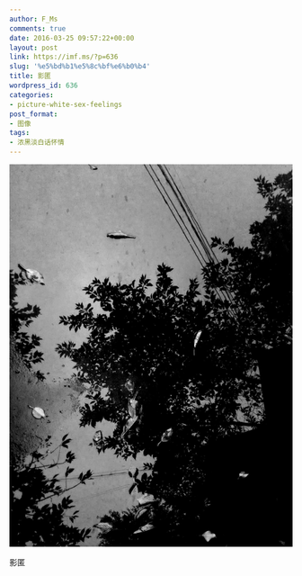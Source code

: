 ```yaml
---
author: F_Ms
comments: true
date: 2016-03-25 09:57:22+00:00
layout: post
link: https://imf.ms/?p=636
slug: '%e5%bd%b1%e5%8c%bf%e6%b0%b4'
title: 影匿
wordpress_id: 636
categories:
- picture-white-sex-feelings
post_format:
- 图像
tags:
- 浓黑淡白话怀情
---
```


![黑白-色情怀_中专学校-雨后[002]](/img/post/wp/2016/03/黑白-色情怀_中专学校-雨后002-1.jpg)


影匿
